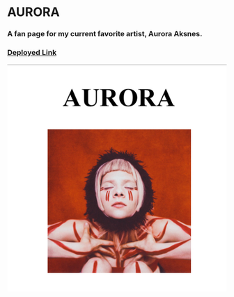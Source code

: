 # AURORA
###  A fan page for my current favorite artist, Aurora Aksnes.
### [Deployed Link](https://trishaluttrell.github.io/AURORA/)
![Screenshot](./image0.jpeg)